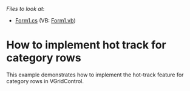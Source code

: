 <!-- default file list -->
*Files to look at*:

* [Form1.cs](./CS/VerticalGridGroupHotTrack/Form1.cs) (VB: [Form1.vb](./VB/VerticalGridGroupHotTrack/Form1.vb))
<!-- default file list end -->
# How to implement hot track for category rows


<p>This example demonstrates how to implement the hot-track feature for category rows in VGridControl.</p>

<br/>


